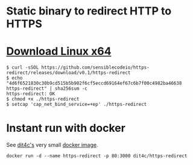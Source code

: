 # Static binary to redirect HTTP to HTTPS

# [Download Linux x64](https://github.com/sensiblecodeio/https-redirect/releases/download/v0.1/https-redirect)

```
$ curl -sSOL https://github.com/sensiblecodeio/https-redirect/releases/download/v0.1/https-redirect
$ echo "4d6f6521830c30b9cd515b5b902f6cf5eccd69164ef67c6b7f00c4982ba46638  https-redirect" | sha256sum -c
https-redirect: OK
$ chmod +x ./https-redirect
$ setcap 'cap_net_bind_service=+ep' ./https-redirect
```

# Instant run with docker

See [dit4c's](https://github.com/dit4c/dockerfile-https-redirect) very small [docker image](https://hub.docker.com/r/dit4c/https-redirect/).

```
docker run -d --name https-redirect -p 80:3000 dit4c/https-redirect
```

